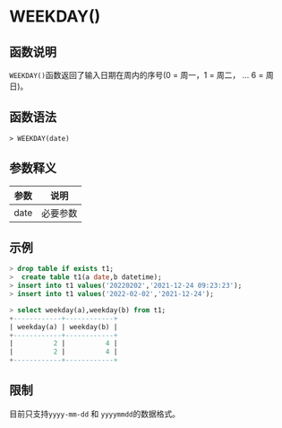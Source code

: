 # **WEEKDAY()**

## **函数说明**

`WEEKDAY()`函数返回了输入日期在周内的序号(0 = 周一，1 = 周二， … 6 = 周日)。

## **函数语法**

```
> WEEKDAY(date)
```

## **参数释义**

|  参数   | 说明  |
|  ----  | ----  |
| date  | 必要参数  |

## **示例**

```sql
> drop table if exists t1;
>  create table t1(a date,b datetime);
> insert into t1 values('20220202','2021-12-24 09:23:23');
> insert into t1 values('2022-02-02','2021-12-24');

> select weekday(a),weekday(b) from t1;
+------------+------------+
| weekday(a) | weekday(b) |
+------------+------------+
|          2 |          4 |
|          2 |          4 |
+------------+------------+
```

## **限制**

目前只支持`yyyy-mm-dd` 和 `yyyymmdd`的数据格式。  
